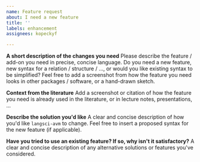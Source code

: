 ```yaml
---
name: Feature request
about: I need a new feature
title: ''
labels: enhancement
assignees: kopeckyf

---
```


**A short description of the changes you need**
Please describe the feature / add-on you need in precise, concise language. Do you need a new feature, new syntax for a relation / structure / ..., or would you like existing syntax to be simplified? Feel free to add a screenshot from how the feature you need looks in other packages / software, or a hand-drawn sketch.

**Context from the literature**
Add a screenshot or citation of how the feature you need is already used in the literature, or in lecture notes, presentations, ...

**Describe the solution you'd like**
A clear and concise description of how you'd like `langsci-avm` to change. Feel free to insert a proposed syntax for the new feature (if applicable).

**Have you tried to use an existing feature? If so, why isn't it satisfactory?**
A clear and concise description of any alternative solutions or features you've considered.

